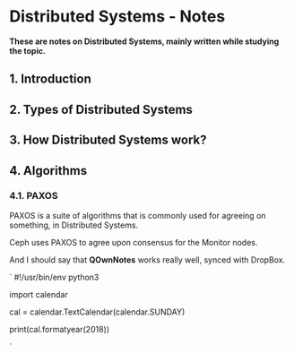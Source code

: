 # Distributed Systems - Notes

**These are notes on Distributed Systems, mainly written while studying the topic.**

## 1. Introduction


## 2. Types of Distributed Systems


## 3. How Distributed Systems work?



## 4. Algorithms 

### 4.1. PAXOS 

PAXOS is a suite of algorithms that is commonly used for agreeing on something, in Distributed Systems.

Ceph uses PAXOS to agree upon consensus for the Monitor nodes. 

And I should say that **QOwnNotes** works really well, synced with DropBox.

`
#!/usr/bin/env python3

import calendar

cal = calendar.TextCalendar(calendar.SUNDAY)

print(cal.formatyear(2018))

`